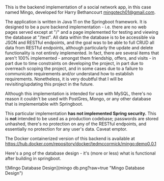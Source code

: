 This is the backend implementation of a social network app, in this case named Mingo, developed for Harry Bethancourt <mingotech01@gmail.com>.

The application is written in Java 11 on the Springboot framework. It is designed to be a pure backend implementation - i.e. there are no web pages served except at "/" and a page implemented for testing and viewing the database at "/test". All data within the database is to be accessible via JSON and RESTful endpoints, and the goal was to be able to full CRUD all data from RESTful endpoints, although particularly the update and delete functionality is not entirely implemented. In fact, there are several items that aren't 100% implemented - amongst them friendship, offers, and visits - in part due to time constraints on developing the project, in part due to overreach scoping the project, and in some cases due to a failure to communicate requirements and/or understand how to establish requirements. Nonetheless, it is very doubtful that I will be revisiting/updating this project in the future.

Although this implementation is intended for use with MySQL, there's no reason it couldn't be used with PostGres, Mongo, or any other database that is implementable with Springboot.

This particular implementation **has not implemented Spring security.** This is **not** intended to be used as a production codebase; passwords are stored unhashed, there's no protection on any of the RESTful endpoints, and essentially no protection for any user's data. Caveat emptor.

The Docker containerized version of this backend is available at https://hub.docker.com/repository/docker/tedmccormick/mingo:demo0.0.1

Here's a png of the database design - it's (more or less) what is functional after building in springboot.

![Mingo Database Design](mingo db.png?raw=true "Mingo Database Design")

